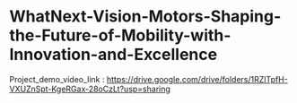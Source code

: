 # WhatNext-Vision-Motors-Shaping-the-Future-of-Mobility-with-Innovation-and-Excellence
Project_demo_video_link :   https://drive.google.com/drive/folders/1RZlTpfH-VXUZnSpt-KgeRGax-28oCzLt?usp=sharing
